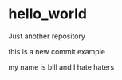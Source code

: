 # hello_world
Just another repository

this is a new commit example

my name is bill and I hate haters
